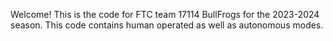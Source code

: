 Welcome!
This is the code for FTC team 17114 BullFrogs for the 2023-2024 season.
This code contains human operated as well as autonomous modes.
